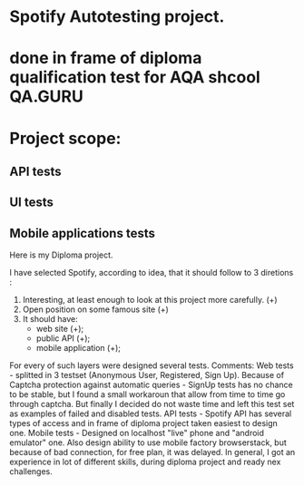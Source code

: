 # Spotify Autotesting project.
# done in frame of diploma qualification test for AQA shcool QA.GURU

# Project scope:
## API tests
## UI tests
## Mobile applications tests


Here is my Diploma project.


I have selected Spotify, according to idea, that it should follow to 3 diretions :

1) Interesting, at least enough to look at this project more carefully. (+)
2) Open position on some famous site (+)
3) It should have:
    - web site (+);
    - public API (+);
    - mobile application (+);

For every of such layers were designed several tests. Comments:
Web tests - splitted in 3 testset (Anonymous User, Registered, Sign Up). Because of Captcha protection against automatic
queries - SignUp tests has no chance to be stable, but I found a small workaroun that allow from time to time go through
captcha. But finally I decided do not waste time and left this test set as examples of failed and disabled tests. API
tests - Spotify API has several types of access and in frame of diploma project taken easiest to design one. Mobile
tests - Designed on localhost "live" phone and "android emulator" one. Also design ability to use mobile factory
browserstack, but because of bad connection, for free plan, it was delayed. In general, I got an experience in lot of
different skills, during diploma project and ready nex challenges.

